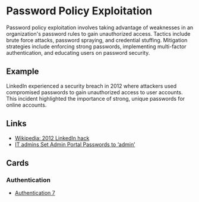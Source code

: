 # Password Policy Exploitation

Password policy exploitation involves taking advantage of weaknesses in an organization's password rules to gain unauthorized access. Tactics include brute force attacks, password spraying, and credential stuffing. Mitigation strategies include enforcing strong passwords, implementing multi-factor authentication, and educating users on password security.


## Example

LinkedIn experienced a security breach in 2012 where attackers used compromised passwords to gain unauthorized access to user accounts. This incident highlighted the importance of strong, unique passwords for online accounts.

## Links

- [Wikipedia: 2012 LinkedIn hack](https://en.wikipedia.org/wiki/2012_LinkedIn_hack)
- [IT admins Set Admin Portal Passwords to ‘admin’](https://cybersecuritynews.com/almost-40000-entries-found/)

## Cards

### Authentication

- [Authentication 7](/cards/AT7)
